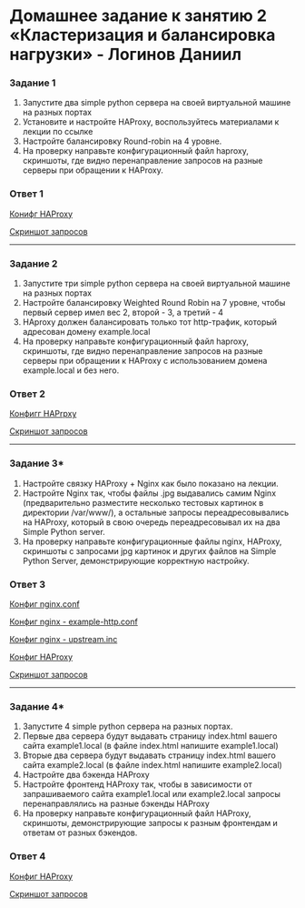 # Домашнее задание к занятию 2 «Кластеризация и балансировка нагрузки» - Логинов Даниил 

### Задание 1 

1. Запустите два simple python сервера на своей виртуальной машине на разных портах
2. Установите и настройте HAProxy, воспользуйтесь материалами к лекции по ссылке
3. Настройте балансировку Round-robin на 4 уровне.
4. На проверку направьте конфигурационный файл haproxy, скриншоты, где видно перенаправление запросов на разные серверы при обращении к HAProxy.

### Ответ 1

[Конифг HAProxy](https://github.com/Loginochka/sflt.hw/tree/main/cl_lb/haproxy.cfg)

[Скриншот запросов](https://github.com/Loginochka/sflt.hw/blob/main/media/request-hapr.png)

-----

### Задание 2

1. Запустите три simple python сервера на своей виртуальной машине на разных портах
2. Настройте балансировку Weighted Round Robin на 7 уровне, чтобы первый сервер имел вес 2, второй - 3, а третий - 4
3. HAproxy должен балансировать только тот http-трафик, который адресован домену example.local
3. На проверку направьте конфигурационный файл haproxy, скриншоты, где видно перенаправление запросов на разные серверы при обращении к HAProxy c использованием домена example.local и без него.

### Ответ 2 

[Конфигг HAPrpxy](https://github.com/Loginochka/sflt.hw/tree/main/cl_lb/haproxy-2.cfg)

[Скриншот запросов](https://github.com/Loginochka/sflt.hw/blob/main/media/dif_weight_request_hapr.png)

-----

### Задание 3*

1. Настройте связку HAProxy + Nginx как было показано на лекции.
2. Настройте Nginx так, чтобы файлы .jpg выдавались самим Nginx (предварительно разместите несколько тестовых картинок в директории /var/www/), а остальные запросы переадресовывались на HAProxy, который в свою очередь переадресовывал их на два Simple Python server.
3. На проверку направьте конфигурационные файлы nginx, HAProxy, скриншоты с запросами jpg картинок и других файлов на Simple Python Server, демонстрирующие корректную настройку.

### Ответ 3

[Конфиг nginx.conf](https://github.com/Loginochka/sflt.hw/blob/main/cl_lb/nginx.conf)

[Конфиг nginx - example-http.conf](https://github.com/Loginochka/sflt.hw/blob/main/cl_lb/example-http.conf)

[Конфиг nginx - upstream.inc](https://github.com/Loginochka/sflt.hw/blob/main/cl_lb/upstream.inc)

[Конфиг HAProxy](https://github.com/Loginochka/sflt.hw/tree/main/cl_lb/haproxy-3.cfg)

[Скриншот запросов](https://github.com/Loginochka/sflt.hw/blob/main/media/job-3-request.png)

-----

### Задание 4*


1. Запустите 4 simple python сервера на разных портах.
2. Первые два сервера будут выдавать страницу index.html вашего сайта example1.local (в файле index.html напишите example1.local)
3. Вторые два сервера будут выдавать страницу index.html вашего сайта example2.local (в файле index.html напишите example2.local)
4. Настройте два бэкенда HAProxy
5. Настройте фронтенд HAProxy так, чтобы в зависимости от запрашиваемого сайта example1.local или example2.local запросы перенаправлялись на разные бэкенды HAProxy
6. На проверку направьте конфигурационный файл HAProxy, скриншоты, демонстрирующие запросы к разным фронтендам и ответам от разных бэкендов.

### Ответ 4 

[Конфиг HAProxy](https://github.com/Loginochka/sflt.hw/tree/main/cl_lb/haproxy-4.cfg)                                                  
                                                                                                                                       
[Скриншот запросов](https://github.com/Loginochka/sflt.hw/blob/main/media/job-4-request.png)

